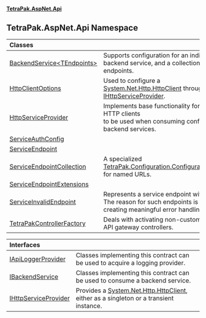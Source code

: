 #### [TetraPak.AspNet.Api](index.md 'index')
## TetraPak.AspNet.Api Namespace

| Classes | |
| :--- | :--- |
| [BackendService&lt;TEndpoints&gt;](TetraPak_AspNet_Api_BackendService_TEndpoints_.md 'TetraPak.AspNet.Api.BackendService&lt;TEndpoints&gt;') | Supports configuration for an individual backend service, and a collection of service endpoints. <br/> |
| [HttpClientOptions](TetraPak_AspNet_Api_HttpClientOptions.md 'TetraPak.AspNet.Api.HttpClientOptions') | Used to configure a [System.Net.Http.HttpClient](https://docs.microsoft.com/en-us/dotnet/api/System.Net.Http.HttpClient 'System.Net.Http.HttpClient') through a [IHttpServiceProvider](TetraPak_AspNet_Api_IHttpServiceProvider.md 'TetraPak.AspNet.Api.IHttpServiceProvider').<br/> |
| [HttpServiceProvider](TetraPak_AspNet_Api_HttpServiceProvider.md 'TetraPak.AspNet.Api.HttpServiceProvider') | Implements base functionality for providing HTTP clients<br/>to be used when consuming configured backend services. <br/> |
| [ServiceAuthConfig](TetraPak_AspNet_Api_ServiceAuthConfig.md 'TetraPak.AspNet.Api.ServiceAuthConfig') |  |
| [ServiceEndpoint](TetraPak_AspNet_Api_ServiceEndpoint.md 'TetraPak.AspNet.Api.ServiceEndpoint') |  |
| [ServiceEndpointCollection](TetraPak_AspNet_Api_ServiceEndpointCollection.md 'TetraPak.AspNet.Api.ServiceEndpointCollection') | A specialized [TetraPak.Configuration.ConfigurationSection](https://docs.microsoft.com/en-us/dotnet/api/TetraPak.Configuration.ConfigurationSection 'TetraPak.Configuration.ConfigurationSection') for named URLs.<br/> |
| [ServiceEndpointExtensions](TetraPak_AspNet_Api_ServiceEndpointExtensions.md 'TetraPak.AspNet.Api.ServiceEndpointExtensions') |  |
| [ServiceInvalidEndpoint](TetraPak_AspNet_Api_ServiceInvalidEndpoint.md 'TetraPak.AspNet.Api.ServiceInvalidEndpoint') | Represents a service endpoint with issues.<br/>The reason for such endpoints is to assist in creating meaningful error handling.<br/> |
| [TetraPakControllerFactory](TetraPak_AspNet_Api_TetraPakControllerFactory.md 'TetraPak.AspNet.Api.TetraPakControllerFactory') | Deals with activating non-custom (derived) API gateway controllers. <br/> |

| Interfaces | |
| :--- | :--- |
| [IApiLoggerProvider](TetraPak_AspNet_Api_IApiLoggerProvider.md 'TetraPak.AspNet.Api.IApiLoggerProvider') | Classes implementing this contract can be used to acquire a logging provider.<br/> |
| [IBackendService](TetraPak_AspNet_Api_IBackendService.md 'TetraPak.AspNet.Api.IBackendService') | Classes implementing this contract can be used to consume a backend service. <br/> |
| [IHttpServiceProvider](TetraPak_AspNet_Api_IHttpServiceProvider.md 'TetraPak.AspNet.Api.IHttpServiceProvider') | Provides a [System.Net.Http.HttpClient](https://docs.microsoft.com/en-us/dotnet/api/System.Net.Http.HttpClient 'System.Net.Http.HttpClient'), either as a singleton or a transient instance.   <br/> |

